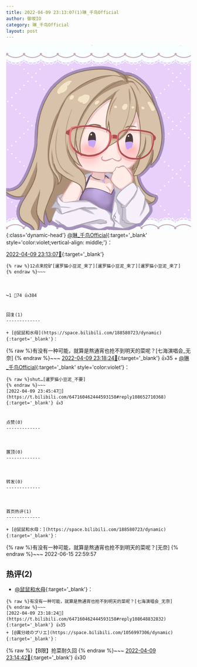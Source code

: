 ```yaml
---
title: 2022-04-09 23:13:07(1)琳_千鸟Official
author: 御坂IO
category: 琳_千鸟Official
layout: post
---
```


![img](/images/c0a88f85ebd0d056f37b114e0748e69556c8b488.jpg){:class='dynamic-head'}
[@琳_千鸟Official](https://space.bilibili.com/1620923329/dynamic){:target='_blank' style='color:violet;vertical-align: middle;'}：

[2022-04-09 23:13:07🔗](https://t.bilibili.com/647160462444593158){:target='_blank'}

~~~
{% raw %}12点来挖矿[暹罗猫小豆泥_来了][暹罗猫小豆泥_来了][暹罗猫小豆泥_来了]
{% endraw %}~~~



↪️1 💬74 👍384


回复(1)
-------------

+ [@鼠鼠和水母](https://space.bilibili.com/188580723/dynamic){:target='_blank'}：
~~~
{% raw %}有没有一种可能，就算是熬通宵也抢不到明天的菜呢？[七海演唱会_无奈]
{% endraw %}~~~
[2022-04-09 23:18:24🔗](https://t.bilibili.com/647160462444593158#reply108648832832){:target='_blank'} 👍35
    + [@琳_千鸟Official](https://space.bilibili.com/1620923329/dynamic){:target='_blank' style='color:violet'}：
~~~
{% raw %}shut…[暹罗猫小豆泥_不要]
{% endraw %}~~~
[2022-04-09 23:45:47🔗](https://t.bilibili.com/647160462444593158#reply108652710368){:target='_blank'} 👍3


点赞(0)
-------------



置顶(0)
-------------



转发(0)
-------------



首页热评(1)
-------------

+ [@鼠鼠和水母：](https://space.bilibili.com/188580723/dynamic){:target='_blank'}：
~~~
{% raw %}有没有一种可能，就算是熬通宵也抢不到明天的菜呢？[无奈]
{% endraw %}~~~
2022-06-15 22:59:57


热评(2)
-------------

+ [@鼠鼠和水母](https://space.bilibili.com/188580723/dynamic){:target='_blank'}：
~~~
{% raw %}有没有一种可能，就算是熬通宵也抢不到明天的菜呢？[七海演唱会_无奈]
{% endraw %}~~~
[2022-04-09 23:18:24🔗](https://t.bilibili.com/647160462444593158#reply108648832832){:target='_blank'} 👍35
+ [@異分岐のプリエ](https://space.bilibili.com/1056997306/dynamic){:target='_blank'}：
~~~
{% raw %}【B限】抢菜耐久回
{% endraw %}~~~
[2022-04-09 23:14:42🔗](https://t.bilibili.com/647160462444593158#reply108648213104){:target='_blank'} 👍30


